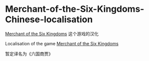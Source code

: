 # Merchant-of-the-Six-Kingdoms-Chinese-localisation
[Merchant of the Six Kingdoms](https://store.steampowered.com/app/2274480/Merchant_of_the_Six_Kingdoms/) 这个游戏的汉化

Localisation of the game [Merchant of the Six Kingdoms](https://store.steampowered.com/app/2274480/Merchant_of_the_Six_Kingdoms/)

暂定译名为《六国商贾》
